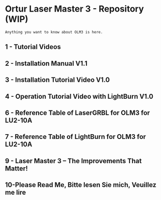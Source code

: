# Ortur Laser Master 3 - Repository (WIP)
    Anything you want to know about OLM3 is here.

## 1 - Tutorial Videos
## 2 - Installation Manual V1.1
## 3 - Installation Tutorial Video V1.0
## 4 - Operation Tutorial Video with LightBurn V1.0
## 6 - Reference Table of LaserGRBL for OLM3 for LU2-10A
## 7 - Reference Table of LightBurn for OLM3 for LU2-10A
## 9 - Laser Master 3 – The Improvements That Matter!
## 10-Please Read Me, Bitte lesen Sie mich, Veuillez me lire

